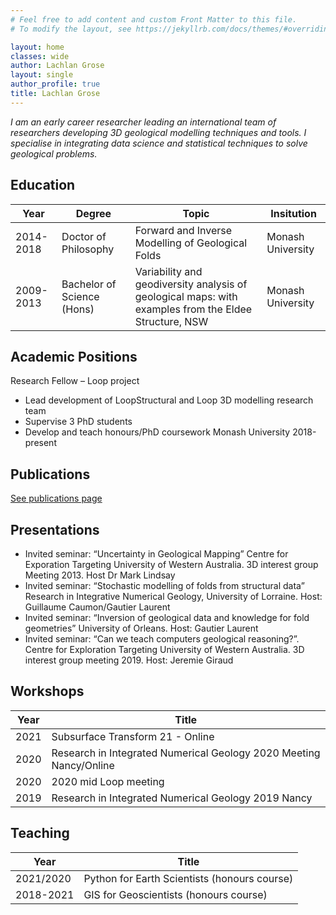 ```yaml
---
# Feel free to add content and custom Front Matter to this file.
# To modify the layout, see https://jekyllrb.com/docs/themes/#overriding-theme-defaults

layout: home
classes: wide
author: Lachlan Grose
layout: single
author_profile: true
title: Lachlan Grose
---
```

*I am an early career researcher leading an international team of researchers developing 3D geological modelling techniques and tools. I specialise in integrating data science and statistical techniques to solve geological problems.*

Education
---------

Year | Degree | Topic | Insitution
--- | --- | ---| ---
2014-2018 |	Doctor of Philosophy | Forward and Inverse Modelling of Geological Folds | Monash University
2009-2013 |	Bachelor of Science (Hons) | Variability and geodiversity analysis of geological maps: with examples from the Eldee Structure, NSW | Monash University

Academic Positions
-------------------
Research Fellow – Loop project
*	Lead development of LoopStructural and Loop 3D modelling research team
*	Supervise 3 PhD students
*	Develop and teach honours/PhD coursework 	Monash University 
2018-present

Publications 
------------
[See publications page](publications)


Presentations
---------------
*	Invited seminar: “Uncertainty in Geological Mapping” Centre for Exporation Targeting University of Western Australia. 3D interest group Meeting 2013. Host Dr Mark Lindsay
*	Invited seminar: “Stochastic modelling of folds from structural data” Research in Integrative Numerical Geology, University of Lorraine. Host: Guillaume Caumon/Gautier Laurent
*	Invited seminar: “Inversion of geological data and knowledge for fold geometries” University of Orleans. Host: Gautier Laurent
*	Invited seminar: “Can we teach computers geological reasoning?”. Centre for Exploration Targeting University of Western Australia. 3D interest group meeting 2019. Host: Jeremie Giraud 

Workshops
---------

Year | Title
--- | ---
2021 |	Subsurface Transform 21 - Online
2020 |	Research in Integrated Numerical Geology 2020 Meeting Nancy/Online
2020 |	2020 mid Loop meeting
2019 |	Research in Integrated Numerical Geology 2019 Nancy

Teaching
--------

Year | Title
--- | ---
2021/2020 |	Python for Earth Scientists (honours course) 
2018-2021 |	GIS for Geoscientists (honours course)  
